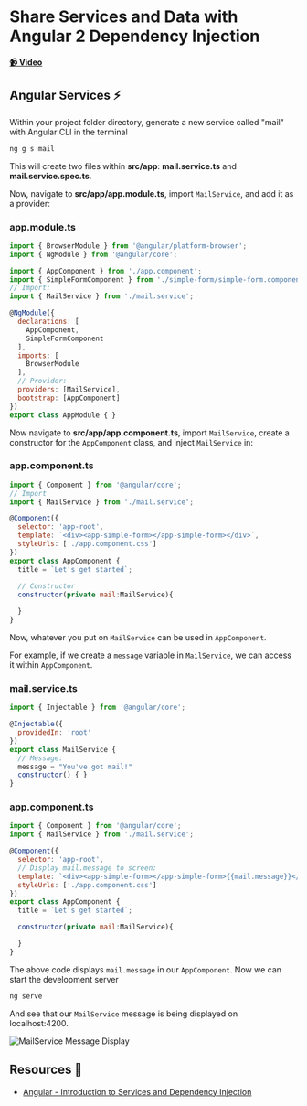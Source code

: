 # Share Services and Data with Angular 2 Dependency Injection

**[📹 Video](https://egghead.io/lessons/angular-share-services-and-data-with-angular-2-dependency-injection)**

## Angular Services ⚡
Within your project folder directory, generate a new service called "mail" with Angular CLI in the terminal
```bash
ng g s mail
```
This will create two files within **src/app**: **mail.service.ts** and **mail.service.spec.ts**.

Now, navigate to **src/app/app.module.ts**, import `MailService`, and add it as a provider:
### app.module.ts
```js
import { BrowserModule } from '@angular/platform-browser';
import { NgModule } from '@angular/core';

import { AppComponent } from './app.component';
import { SimpleFormComponent } from './simple-form/simple-form.component';
// Import:
import { MailService } from './mail.service';

@NgModule({
  declarations: [
    AppComponent,
    SimpleFormComponent
  ],
  imports: [
    BrowserModule
  ],
  // Provider:
  providers: [MailService],
  bootstrap: [AppComponent]
})
export class AppModule { }
```

Now navigate to **src/app/app.component.ts**, import `MailService`, create a constructor for the `AppComponent` class, and inject `MailService` in:

### app.component.ts
```js
import { Component } from '@angular/core';
// Import
import { MailService } from './mail.service';

@Component({
  selector: 'app-root',
  template: `<div><app-simple-form></app-simple-form></div>`,
  styleUrls: ['./app.component.css']
})
export class AppComponent {
  title = `Let's get started`;
  
  // Constructor
  constructor(private mail:MailService){

  }
}

```

Now, whatever you put on `MailService` can be used in `AppComponent`.

For example, if we create a `message` variable in `MailService`, we can access it within `AppComponent`.
### mail.service.ts
```js
import { Injectable } from '@angular/core';

@Injectable({
  providedIn: 'root'
})
export class MailService {
  // Message:
  message = "You've got mail!"
  constructor() { }
}
```
### app.component.ts
```js
import { Component } from '@angular/core';
import { MailService } from './mail.service';

@Component({
  selector: 'app-root',
  // Display mail.message to screen:
  template: `<div><app-simple-form></app-simple-form>{{mail.message}}</div>`,
  styleUrls: ['./app.component.css']
})
export class AppComponent {
  title = `Let's get started`;

  constructor(private mail:MailService){

  }
}
```
The above code displays `mail.message` in our `AppComponent`. Now we can start the development server
```bash
ng serve
```
And see that our `MailService` message is being displayed on localhost:4200.

![MailService Message Display](https://res.cloudinary.com/dg3gyk0gu/image/upload/v1594927986/transcript-images/angular-share-services-and-data-with-angular-2-dependency-injection-mailservice-message-display.jpg)

## Resources 📖
- [Angular - Introduction to Services and Dependency Injection](https://angular.io/guide/architecture-services#introduction-to-services-and-dependency-injection)